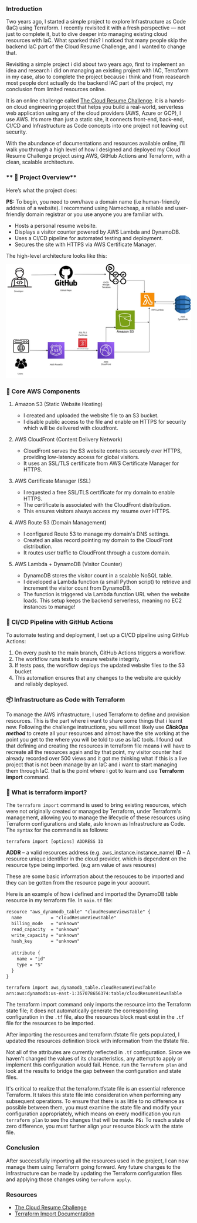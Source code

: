 ### **Introduction**
Two years ago, I started a simple project to explore Infrastructure as Code (IaC) using Terraform. I recently revisited it with a fresh perspective — not just to complete it, but to dive deeper into managing existing cloud resources with IaC. What sparked this? I noticed that many people skip the backend IaC part of the Cloud Resume Challenge, and I wanted to change that.

Revisiting a simple project i did about two years ago, first to implement an idea and research i did on managing an existing project with IAC, Terraform in my case, also to complete the project because i think and from reasearch most people dont actually do the backend IAC part of the project, my conclusion from limited resources online.

It is an online challenge called [The Cloud Resume Challenge](https://cloudresumechallenge.dev/docs/the-challenge/). it is a hands-on cloud engineering project that helps you build a real-world, serverless web application using any of the cloud providers (AWS, Azure or GCP), I use AWS. It’s more than just a static site, it connects front-end, back-end, CI/CD and Infrastructure as Code concepts into one project not leaving out security.

With the abundance of documentations and resources available online, I’ll walk you through a high level of how I designed and deployed my Cloud Resume Challenge project using AWS, GitHub Actions and Terraform, with a clean, scalable architecture.

### ** 🧱 Project Overview**
Here’s what the project does:

**__PS:__** To begin, you need to own/have a domain name (i.e human-friendly address of a website). I recommend using Namecheap, a reliable and user-friendly domain registrar or you use anyone you are familiar with.

* Hosts a personal resume website.
* Displays a visitor counter powered by AWS Lambda and DynamoDB.
* Uses a CI/CD pipeline for automated testing and deployment.
* Secures the site with HTTPS via AWS Certificate Manager.

The high-level architecture looks like this:

![Project Architecture Diagram](https://github.com/juw0n/my-website/blob/main/AWS%20Resume%20Achitecture.jpg)

### **🔧 Core AWS Components**
1. Amazon S3 (Static Website Hosting)
    * I created and uploaded the website file to an S3 bucket.
    * I disable public access to the file and enable on HTTPS for security which will be delivered with cloudfront.

2. AWS CloudFront (Content Delivery Network)
    * CloudFront serves the S3 website contents securely over HTTPS, providing low-latency access for global visitors.
    * It uses an SSL/TLS certificate from AWS Certificate Manager for HTTPS.
3. AWS Certificate Manager (SSL)
    * I requested a free SSL/TLS certificate for my domain to enable HTTPS.
    * The certificate is associated with the CloudFront distribution.
    * This ensures visitors always access my resume over HTTPS.
4. AWS Route 53 (Domain Management)
    * I configured Route 53 to manage my domain's DNS settings.
    * Created an alias record pointing my domain to the CloudFront distribution.
    * It routes user traffic to CloudFront through a custom domain.
5. AWS Lambda + DynamoDB (Visitor Counter)
    * DynamoDB stores the visitor count in a scalable NoSQL table.
    * I developed a Lambda function (a small Python script) to retrieve and increment the visitor count from DynamoDB.
    * The function is triggered via Lambda function URL when the website loads.
This setup keeps the backend serverless, meaning no EC2 instances to manage!

### **🔄 CI/CD Pipeline with GitHub Actions**
To automate testing and deployment, I set up a CI/CD pipeline using GitHub Actions:
1. On every push to the main branch, GitHub Actions triggers a workflow.
2. The workflow runs tests to ensure website integrity.
3. If tests pass, the workflow deploys the updated website files to the S3 bucket
4. This automation ensures that any changes to the website are quickly and reliably deployed.

### **📦 Infrastructure as Code with Terraform**
To manage the AWS infrastructure, I used Terraform to define and provision resources. This is the part where i want to share some things that i learnt new. 
Following the challenge instructions, you will most likely use ***ClickOps method*** to create all your resources and almost have the site working at the point you get to the where you will be told to use as IaC tools. 
I found out that defining and creating the resources in terraform file means i will have to recreate all the resources again and by that point, my visitor counter had already recorded over 500 views and it got me thinking what if this is a live project that is not been manage by an IaC and i want to start managing them through IaC. that is the point where i got to learn and use **__Terraform import__** command.

### **🧠 What is terraform import?**
The `terraform import` command is used to bring existing resources, which were not originally created or managed by Terraform, under Terraform's management,  allowing you to manage the lifecycle of these resources using Terraform configurations and state, aslo known as Infrastructure as Code.
The syntax for the command is as follows:
```
terraform import [options] ADDRESS ID
```
**ADDR** – a valid resources address (e.g. aws_instance.instance_name)
**ID** – A resource unique identifier in the cloud provider, which is dependent on the resource type being imported. (e.g arn value of aws resoures)

These are some basic information about the resouces to be imported and they can be gotten from the resource page in your account.

Here is an example of how i defined and imported the DynamoDB table resource in my terraform file.
In `main.tf` file:
```
resource "aws_dynamodb_table" "cloudResumeViewsTable" {
  name           = "cloudResumeViewsTable"
  billing_mode   = "unknown"
  read_capacity  = "unknown"
  write_capacity = "unknown"
  hash_key       = "unknown"

  attribute {
    name = "id"
    type = "S"
  }
}
```

```
terraform import aws_dynamodb_table.cloudResumeViewsTable arn:aws:dynamodb:us-east-1:357078656374:table/cloudResumeViewsTable
```

The terraform import command only imports the resource into the Terraform state file; it does not automatically generate the corresponding configuration in the `.tf` file, also the resources block must exist in the `.tf` file for the resources to be imported.

After importing the resources and terraform.tfstate file gets populated, I updated the resources definition block with information from the tfstate file.

Not all of the attributes are currently reflected in `.tf` configuration. Since we haven't changed the values of its characteristics, any attempt to apply or implement this configuration would fail. Hence. run the `Terraform plan` and look at the results to bridge the gap between the configuration and state files.

It's critical to realize that the terraform.tfstate file is an essential reference Terraform. It takes this state file into consideration when performing any subsequent operations. To ensure that there is as little to no difference as possible between them, you must examine the state file and modify your configuration appropriately, which means on every modification you run `terraform plan` to see the changes that will be made.
**`PS:`** To reach a state of zero difference, you must further align your resource block with the state file. 
### **Conclusion**
After successfully importing all the resources used in the project, I can now manage them using Terraform going forward. Any future changes to the infrastructure can be made by updating the Terraform configuration files and applying those changes using `terraform apply`.

### **Resources**
* [The Cloud Resume Challenge](https://cloudresumechallenge.dev/docs/the-challenge/)
* [Terraform Import Documentation](https://developer.hashicorp.com/terraform/cli/commands/import
)

